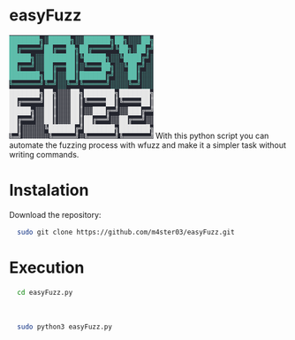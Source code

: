 # easyFuzz
<img src="https://github.com/m4ster03/easyFuzz/blob/main/easyFuzz.jpg">
With this python script you can automate the fuzzing process with wfuzz and make it a simpler task without writing commands.

# Instalation
Download the repository: <br>
```sh
  sudo git clone https://github.com/m4ster03/easyFuzz.git
  ```
# Execution
```sh
  cd easyFuzz.py
  ```
<br>

```sh
  sudo python3 easyFuzz.py
  ```
